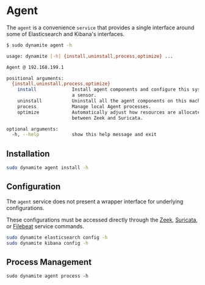 # Agent

The `agent` is a convenience `service` that provides a single interface around some of Elasticsearch and Kibana's interfaces. 

```bash
$ sudo dynamite agent -h

usage: dynamite [-h] {install,uninstall,process,optimize} ...

Agent @ 192.168.199.1

positional arguments:
  {install,uninstall,process,optimize}
    install             Install agent components and configure this system as
                        a sensor.
    uninstall           Uninstall all the agent components on this machine.
    process             Manage local Agent processes.
    optimize            Automatically adjust how resources are allocated
                        between Zeek and Suricata.

optional arguments:
  -h, --help            show this help message and exit
```

## Installation
```bash
sudo dynamite agent install -h
```

## Configuration

The `agent` service does not present a wrapper interface for underlying configurations.

These configurations must be accessed directly through the [Zeek](/services/07_zeek), [Suricata](/services/08_suricata), 
or [Filebeat](/services/09_filebeat) service commands.

```bash
sudo dynamite elasticsearch config -h
sudo dynamite kibana config -h
```


## Process Management
```markdown
sudo dynamite agent process -h
```